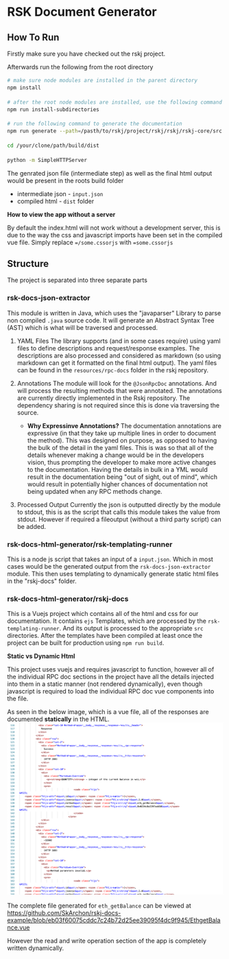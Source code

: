 # RSK Document Generator

## How To Run
Firstly make sure you have checked out the rskj project.

Afterwards run the following from the root directory

```bash
# make sure node modules are installed in the parent directory
npm install

# after the root node modules are installed, use the following command to add node modules to any of the modules that require it
npm run install-subdirectories

# run the following command to generate the documentation
npm run generate --path=/pasth/to/rskj/project/rskj/rskj/rskj-core/src

cd /your/clone/path/build/dist

python -m SimpleHTTPServer
```

The genrated json file (intermediate step) as well as the final html output would be present in the roots build folder
* intermediate json - `input.json`
* compiled html - `dist` folder

**How to view the app without a server**

By default the index.html will not work without a development server, this is due to the way the css and javascript imports have been set in the compiled vue file. Simply replace `=/some.cssorjs` with `=some.cssorjs`


## Structure
The project is separated into three separate parts

### rsk-docs-json-extractor
This module is written in Java, which uses the "javaparser" Library to parse non compiled `.java` source code. It will generate an Abstract Syntax Tree (AST) which is what will be traversed and processed.


1. YAML Files
The library supports (and in some cases require) using yaml files to define descriptions and request/response examples. The descriptions are also processed and considered as markdown (so using markdown can get it formatted on the final html output). The yaml files can be found in the `resources/rpc-docs` folder in the rskj repository.

2. Annotations
The module will look for the `@JsonRpcDoc` annotations. And will process the resulting methods that were annotated. The annotations are currently directly implemented in the Rskj repository. The dependency sharing is not required since this is done via traversing the source.

    * **Why Expressinve Annotations?**
    The documentation annotations are expressive (in that they take up multiple lines in order to document the method). This was designed on purpose, as opposed to having the bulk of the detail in the yaml files. This is was so that all of the details whenever making a change would be in the developers vision, thus prompting the developer to make more active changes to the documentation. Having the details in bulk in a YML would result in the documentation being "out of sight, out of mind", which would result in potentially higher chances of documentation not being updated when any RPC methods change.

3. Processed Output
Currently the json is outputted directly by the module to stdout, this is as the script that calls this module takes the value from stdout. However if required
a fileoutput (without a third party script) can be added.

### rsk-docs-html-generator/rsk-templating-runner
This is a node js script that takes an input of a `input.json`. Which in most cases would be the generated output from the `rsk-docs-json-extractor` module.
This then uses templating to dynamically generate static html files in the "rskj-docs" folder.

### rsk-docs-html-generator/rskj-docs
This is a Vuejs project which contains all of the html and css for our documentation. It contains `ejs` Templates, which are processed by the `rsk-templating-runner`. And its output is processed to the appropriate `src` directories. After the templates have been compiled at least once the project can be built for production using `npm run build`.

**Static vs Dynamic Html**

This project uses vuejs and requires javascript to function, however all of the individual RPC doc sections in the project have all the details injected into them in a static manner (not rendered dynamically), even though javascript is required to load the individual RPC doc vue components into the file.

As seen in the below image, which is a vue file, all of the responses are documented **statically** in the HTML.
![Static Html](https://github.com/SkArchon/rskj-docs-example/blob/eb03f60075cddc7c24b72d25ee39095f4dc9f945/HtmlUpdated.png)

The complete file generated for `eth_getBalance` can be viewed at https://github.com/SkArchon/rskj-docs-example/blob/eb03f60075cddc7c24b72d25ee39095f4dc9f945/EthgetBalance.vue

However the read and write operation section of the app is completely written dynamically.


